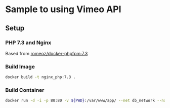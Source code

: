 # Sample to using Vimeo API



## Setup 
### PHP 7.3 and Nginx
Based from [romeoz/docker-phpfpm:7.3](https://github.com/romeOz/docker-nginx-php/tree/master/7.3)

### Build Image

```bash
docker build -t nginx_php:7.3 .
```

### Build Container

```bash
docker run -d -i -p 80:80 -v ${PWD}:/var/www/app/ --net db_network --name vimeo_api nginx_php:7.3
```